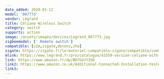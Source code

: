 ```yaml
---
date_added: 2020-01-12
model: '067773'
vendor: Legrand
title: Céliane Wireless Switch
category: switch
supports: action
image: /assets/images/devices/Legrand_067773.jpg
zigbeemodel: [' Remote switch']
compatible: [z2m,zigate,deconz,zha]
zigate: https://zigate.fr/le-materiel-compatible-zigate/compatible/commandesansfilpourclairagepriseconnecteoumicromoduleclianenetatmo
mlink: https://www.legrand.fr/pro/catalogue/42559-version-celiane-with-netatmo/commande-sans-fil-celiane-with-netatmo-pour-eclairage-ou-prise-connectee-ou-micromodule-titane
link: https://www.amazon.fr/dp/B07G4JY35D
link2: https://www.amazon.co.uk/Additional-Connected-Installation-Yesterday-LEG67773/dp/B07G4JY35D
link3: 
---
```

